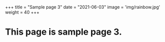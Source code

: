 +++
title = "Sample page 3"
date = "2021-06-03"
image = 'img/rainbow.jpg'
weight = 40
+++

# This page is sample page 3.